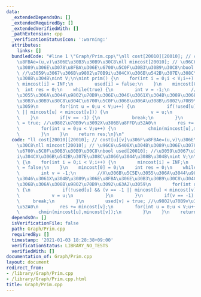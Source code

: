 ```yaml
---
data:
  _extendedDependsOn: []
  _extendedRequiredBy: []
  _extendedVerifiedWith: []
  _pathExtension: cpp
  _verificationStatusIcon: ':warning:'
  attributes:
    links: []
  bundledCode: "#line 1 \"Graph/Prim.cpp\"\nll cost[20010][20010]; // cost[u][v]\u306F\
    \u8FBAe=(u,v)\u306E\u30B3\u30B9\u30C8\nll mincost[20010]; // \u96C6\u5408X\u304B\
    \u3089\u306E\u3078\u8FBA\u306E\u6700\u5C0F\u30B3\u30B9\u30C8\nbool used[20010];\
    \ //\u3059\u3067\u306B\u9802\u70B9i\u304CX\u306B\u542B\u307E\u308C\u3066\u3044\
    \u308B\u304B\nint V;\n\nint prim() {\n    for(int i = 0;i < V;i++) {\n       \
    \ mincost[i] = INF;\n        used[i] = false;\n    }\n    mincost[0] = 0;\n  \
    \  int res = 0;\n    while(true) {\n        int v = -1;\n        //X\u306B\u5C5E\
    \u3055\u306A\u3044\u9802\u70B9\u306E\u3046\u3061X\u304B\u3089\u306E\u8FBA\u306E\
    \u30B3\u30B9\u30C8\u304C\u6700\u5C0F\u306B\u306A\u308B\u9802\u70B9\u3092\u63A2\
    \u3059\n        for(int u = 0;u < V;u++) {\n            if(!used[u] && (v == -1\
    \ || mincost[u] < mincost[v])) {\n                v = u;\n            }\n    \
    \    }\n        if(v == -1) {\n            break;\n        }\n        used[v]\
    \ = true; //\u9802\u70B9v\u3092X\u306B\u8FFD\u52A0\n        res += mincost[v];\n\
    \        for(int u = 0;u < V;u++) {\n            chmin(mincost[u],mincost[v]);\n\
    \        }\n    }\n    return res;\n}\n"
  code: "ll cost[20010][20010]; // cost[u][v]\u306F\u8FBAe=(u,v)\u306E\u30B3\u30B9\
    \u30C8\nll mincost[20010]; // \u96C6\u5408X\u304B\u3089\u306E\u3078\u8FBA\u306E\
    \u6700\u5C0F\u30B3\u30B9\u30C8\nbool used[20010]; //\u3059\u3067\u306B\u9802\u70B9\
    i\u304CX\u306B\u542B\u307E\u308C\u3066\u3044\u308B\u304B\nint V;\n\nint prim()\
    \ {\n    for(int i = 0;i < V;i++) {\n        mincost[i] = INF;\n        used[i]\
    \ = false;\n    }\n    mincost[0] = 0;\n    int res = 0;\n    while(true) {\n\
    \        int v = -1;\n        //X\u306B\u5C5E\u3055\u306A\u3044\u9802\u70B9\u306E\
    \u3046\u3061X\u304B\u3089\u306E\u8FBA\u306E\u30B3\u30B9\u30C8\u304C\u6700\u5C0F\
    \u306B\u306A\u308B\u9802\u70B9\u3092\u63A2\u3059\n        for(int u = 0;u < V;u++)\
    \ {\n            if(!used[u] && (v == -1 || mincost[u] < mincost[v])) {\n    \
    \            v = u;\n            }\n        }\n        if(v == -1) {\n       \
    \     break;\n        }\n        used[v] = true; //\u9802\u70B9v\u3092X\u306B\u8FFD\
    \u52A0\n        res += mincost[v];\n        for(int u = 0;u < V;u++) {\n     \
    \       chmin(mincost[u],mincost[v]);\n        }\n    }\n    return res;\n}\n"
  dependsOn: []
  isVerificationFile: false
  path: Graph/Prim.cpp
  requiredBy: []
  timestamp: '2021-01-03 18:28:38+09:00'
  verificationStatus: LIBRARY_NO_TESTS
  verifiedWith: []
documentation_of: Graph/Prim.cpp
layout: document
redirect_from:
- /library/Graph/Prim.cpp
- /library/Graph/Prim.cpp.html
title: Graph/Prim.cpp
---
```

